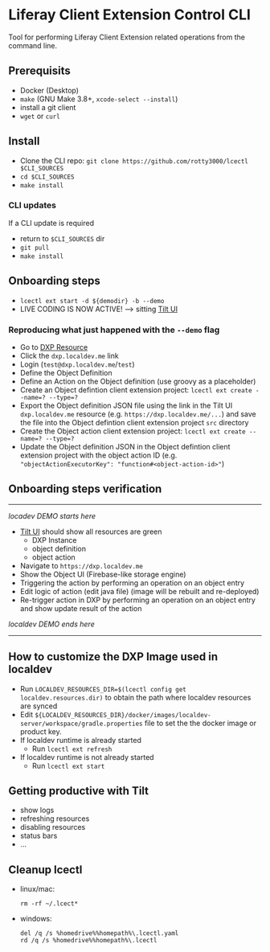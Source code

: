 # Liferay Client Extension Control CLI

Tool for performing Liferay Client Extension related operations from the command line.

## Prerequisits

* Docker (Desktop)
* `make` (GNU Make 3.8+, `xcode-select --install`)
* install a git client
* `wget` or `curl`

## Install

* Clone the CLI repo: `git clone https://github.com/rotty3000/lcectl $CLI_SOURCES`
* `cd $CLI_SOURCES`
* `make install`

### CLI updates
If a CLI update is required
* return to `$CLI_SOURCES` dir
* `git pull`
* `make install`

## Onboarding steps

* `lcectl ext start -d ${demodir} -b --demo`
* LIVE CODING IS NOW ACTIVE! --> sitting [Tilt UI](http://localhost:10350/r/(all)/overview)

### Reproducing what just happened with the `--demo` flag
* Go to [DXP Resource](http://localhost:10350/r/dxp.localdev.me/overview)
* Click the `dxp.localdev.me` link
* Login (`test@dxp.localdev.me`/`test`)
* Define the Object Definition
* Define an Action on the Object definition (use groovy as a placeholder)
* Create an Object defintion client extension project: `lcectl ext create --name=? --type=?`
* Export the Object definition JSON file using the link in the Tilt UI `dxp.localdev.me` resource (e.g. `https://dxp.localdev.me/...`) and save the file into the Object defintion client extension project `src` directory
* Create the Object action client extension project: `lcectl ext create --name=? --type=?`
* Update the Object definition JSON in the Object defintion client extension project with the object action ID (e.g. `"objectActionExecutorKey": "function#<object-action-id>"`)

## Onboarding steps verification

---

*locadev DEMO starts here*

* [Tilt UI](http://localhost:10350/r/(all)/overview) should show all resources are green
  * DXP Instance
  * object definition
  * object action
* Navigate to `https://dxp.localdev.me`
* Show the Object UI (Firebase-like storage engine)
* Triggering the action by performing an operation on an object entry
* Edit logic of action (edit java file) (image will be rebuilt and re-deployed)
* Re-trigger action in DXP by performing an operation on an object entry and show update result of the action

*localdev DEMO ends here*

---

## How to customize the DXP Image used in localdev

* Run `LOCALDEV_RESOURCES_DIR=$(lcectl config get localdev.resources.dir)` to obtain the path where localdev resources are synced
* Edit `${LOCALDEV_RESOURCES_DIR}/docker/images/localdev-server/workspace/gradle.properties` file to set the the docker image or product key.
* If localdev runtime is already started
  * Run `lcectl ext refresh`
* If localdev runtime is not already started
  * Run `lcectl ext start`

## Getting productive with Tilt

* show logs
* refreshing resources
* disabling resources
* status bars
* ...


## Cleanup lcectl

* linux/mac:
  ```
  rm -rf ~/.lcect*
  ```
* windows:
  ```
  del /q /s %homedrive%%homepath%\.lcectl.yaml
  rd /q /s %homedrive%%homepath%\.lcectl
  ```